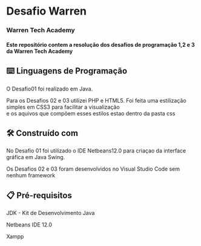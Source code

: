 # Desafio Warren
### Warren Tech Academy
#### Este repositório contem a resolução dos desafios de programação 1,2 e 3 da Warren Tech Academy

## ⌨️ Linguagens de Programação
<p>O Desafio01 foi realizado em Java.</p>
<p>Para os Desafios 02 e 03 utilizei PHP e HTML5. Foi feita uma estilização simples em CSS3 para facilitar a visualização <br> e os aquivos que compõem esses estilos estao dentro da pasta css</p>

## 🛠️ Construído com
<p>No Desafio 01 foi utilizado o IDE Netbeans12.0 para criaçao da interface gráfica em Java Swing.</p>
<p>Os Desafios 02 e 03 foram desenvolvidos no Visual Studio Code sem nenhum framework</p>

## 📋 Pré-requisitos
<p>JDK - Kit de Desenvolvimento Java</p>
<p>Netbeans IDE 12.0</p>
<p>Xampp</p>
